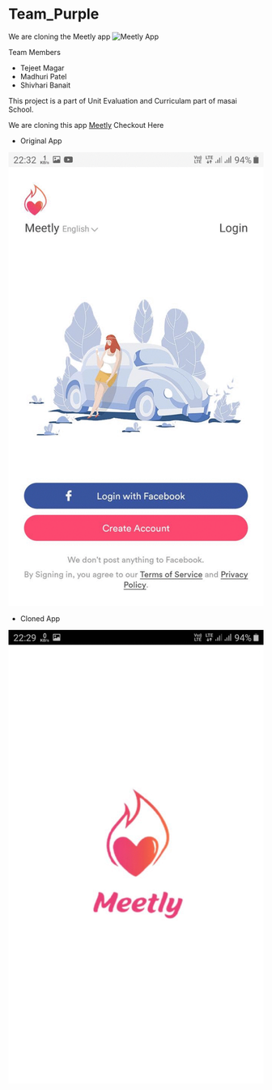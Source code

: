 # Team_Purple
We are cloning the Meetly app ![Meetly App](https://tejeet.com/shared/meetlyclone/logo.png)

Team Members 
- Tejeet Magar
- Madhuri Patel
- Shivhari Banait

This project is a part of Unit Evaluation and Curriculam part of masai School.

We are cloning this app [Meetly](https://play.google.com/store/apps/details?id=com.improverllc.meetly&hl=en_IN&gl=US) Checkout Here

- Original App

![Farmers Market Finder Demo](example/originalapp.gif)

- Cloned App

![Farmers Market Finder Demo](example/cloneapp.gif)
